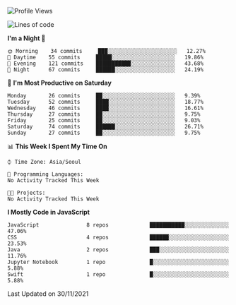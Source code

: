 <!--START_SECTION:waka-->
![Profile Views](http://img.shields.io/badge/Profile%20Views-0-blue)

![Lines of code](https://img.shields.io/badge/From%20Hello%20World%20I%27ve%20Written-92483%20lines%20of%20code-blue)

**I'm a Night 🦉** 

```text
🌞 Morning    34 commits     ███░░░░░░░░░░░░░░░░░░░░░░   12.27% 
🌆 Daytime    55 commits     █████░░░░░░░░░░░░░░░░░░░░   19.86% 
🌃 Evening    121 commits    ███████████░░░░░░░░░░░░░░   43.68% 
🌙 Night      67 commits     ██████░░░░░░░░░░░░░░░░░░░   24.19%

```
📅 **I'm Most Productive on Saturday** 

```text
Monday       26 commits     ██░░░░░░░░░░░░░░░░░░░░░░░   9.39% 
Tuesday      52 commits     ████░░░░░░░░░░░░░░░░░░░░░   18.77% 
Wednesday    46 commits     ████░░░░░░░░░░░░░░░░░░░░░   16.61% 
Thursday     27 commits     ██░░░░░░░░░░░░░░░░░░░░░░░   9.75% 
Friday       25 commits     ██░░░░░░░░░░░░░░░░░░░░░░░   9.03% 
Saturday     74 commits     ██████░░░░░░░░░░░░░░░░░░░   26.71% 
Sunday       27 commits     ██░░░░░░░░░░░░░░░░░░░░░░░   9.75%

```


📊 **This Week I Spent My Time On** 

```text
⌚︎ Time Zone: Asia/Seoul

💬 Programming Languages: 
No Activity Tracked This Week

🐱‍💻 Projects: 
No Activity Tracked This Week

```

**I Mostly Code in JavaScript** 

```text
JavaScript               8 repos             ███████████░░░░░░░░░░░░░░   47.06% 
CSS                      4 repos             ██████░░░░░░░░░░░░░░░░░░░   23.53% 
Java                     2 repos             ███░░░░░░░░░░░░░░░░░░░░░░   11.76% 
Jupyter Notebook         1 repo              █░░░░░░░░░░░░░░░░░░░░░░░░   5.88% 
Swift                    1 repo              █░░░░░░░░░░░░░░░░░░░░░░░░   5.88%

```



 Last Updated on 30/11/2021
<!--END_SECTION:waka-->
